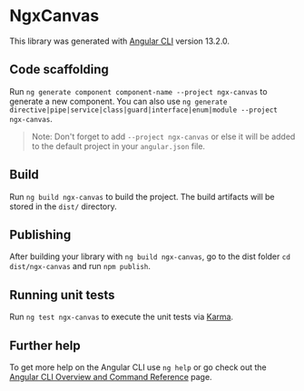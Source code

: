 # NgxCanvas

This library was generated with [Angular CLI](https://github.com/angular/angular-cli) version 13.2.0.

## Code scaffolding

Run `ng generate component component-name --project ngx-canvas` to generate a new component. You can also use `ng generate directive|pipe|service|class|guard|interface|enum|module --project ngx-canvas`.
> Note: Don't forget to add `--project ngx-canvas` or else it will be added to the default project in your `angular.json` file. 

## Build

Run `ng build ngx-canvas` to build the project. The build artifacts will be stored in the `dist/` directory.

## Publishing

After building your library with `ng build ngx-canvas`, go to the dist folder `cd dist/ngx-canvas` and run `npm publish`.

## Running unit tests

Run `ng test ngx-canvas` to execute the unit tests via [Karma](https://karma-runner.github.io).

## Further help

To get more help on the Angular CLI use `ng help` or go check out the [Angular CLI Overview and Command Reference](https://angular.io/cli) page.
